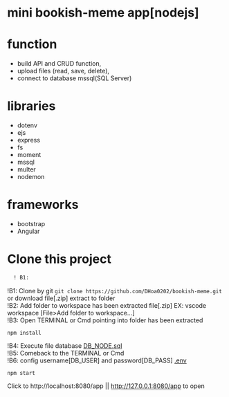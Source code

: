 # mini bookish-meme app[nodejs]


# function
  - build API and CRUD function,
  - upload files (read, save, delete),
  - connect to database mssql(SQL Server)

# libraries
  - dotenv
  - ejs
  - express
  - fs
  - moment
  - mssql
  - multer
  - nodemon

# frameworks
  - bootstrap
  - Angular

# Clone this project
```diff
  ! B1:
```
  !B1: Clone by git `git clone https://github.com/DHoa0202/bookish-meme.git` or download file[.zip] extract to folder<br/>
  !B2: Add folder to workspace has been extracted file[.zip] EX: vscode workspace [File>Add folder to workspace...]<br/>
  !B3: Open TERMINAL or Cmd pointing into folder has been extracted<br/>
```
npm install
```
  !B4: Execute file database [DB_NODE.sql](./DB_NODE.sql)<br/>
  !B5: Comeback to the TERMINAL or Cmd<br/>
  !B6: config username[DB_USER] and password[DB_PASS] [.env](./.env)<br/>
```
npm start
```
Click to http://localhost:8080/app || http://127.0.0.1:8080/app to open
